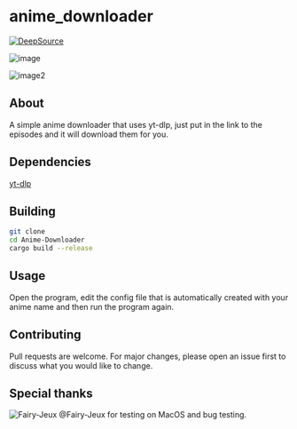 # anime_downloader

[![DeepSource](https://deepsource.io/gh/B0SEmc/Anime-Downloader.svg/?label=active+issues&token=OT1ncXYOtJsgq5kxkSkv8dz6)](https://deepsource.io/gh/B0SEmc/Anime-Downloader/?ref=repository-badge)

![image](https://i.imgur.com/8eSTQM2.png)

![image2](https://i.imgur.com/QbEaqBE.png)

## About
A simple anime downloader that uses yt-dlp, just put in the link to the episodes and it will download them for you.

## Dependencies
[yt-dlp](https://www.github.com/yt-dlp/yt-dlp)

## Building
```bash
git clone
cd Anime-Downloader
cargo build --release
```

## Usage
Open the program, edit the config file that is automatically created with your anime name and then run the program again.

## Contributing
Pull requests are welcome. For major changes, please open an issue first to discuss what you would like to change.

## Special thanks
![Fairy-Jeux](https://avatars.githubusercontent.com/u/54899275?v=4&s=50)
@Fairy-Jeux for testing on MacOS and bug testing.